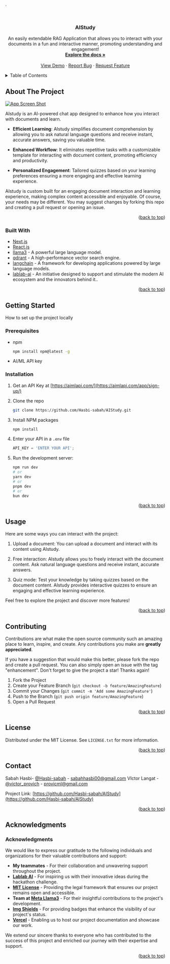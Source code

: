 
.


<a id="readme-top"></a>
<!-- [![Contributors][contributors-shield]][contributors-url]
[![Forks][forks-shield]][forks-url]
[![Stargazers][stars-shield]][stars-url]
[![Issues][issues-shield]][issues-url]
[![MIT License][license-shield]][license-url]
[![LinkedIn][linkedin-shield]][linkedin-url] -->



<!-- PROJECT LOGO -->
<br />
<div align="center">
  <a href="https://github.com/Hasbi-sabah/AIStudy">
    
  </a>

  <h3 align="center">AIStudy</h3>

  <p align="center">
    An easily extendable RAG Application that allows you to interact with your documents in a fun and interactive manner, promoting understanding and engagement!
    <br />
    <a href="https://github.com/Hasbi-sabah/AIStudy/"><strong>Explore the docs »</strong></a>
    <br />
    <br />
    <a href="https://github.com/Hasbi-sabah/AIStudy/README.md">View Demo</a>
    ·
    <a href="https://github.com/Hasbi-sabah/AIStudy/issues/new?labels=bug&template=bug-report---.md">Report Bug</a>
    ·
    <a href="https://github.com/Hasbi-sabah/AIStudy/issues/new?labels=enhancement&template=feature-request---.md">Request Feature</a>
  </p>
</div>



<!-- TABLE OF CONTENTS -->
<details>
  <summary>Table of Contents</summary>
  <ol>
    <li>
      <a href="#about-the-project">About The Project</a>
      <ul>
        <li><a href="#built-with">Built With</a></li>
      </ul>
    </li>
    <li>
      <a href="#getting-started">Getting Started</a>
      <ul>
        <li><a href="#prerequisites">Prerequisites</a></li>
        <li><a href="#installation">Installation</a></li>
      </ul>
    </li>
    <li><a href="#usage">Usage</a></li>
    <li><a href="#roadmap">Roadmap</a></li>
    <li><a href="#contributing">Contributing</a></li>
    <li><a href="#license">License</a></li>
    <li><a href="#contact">Contact</a></li>
    <li><a href="#acknowledgments">Acknowledgments</a></li>
  </ol>
</details>



<!-- ABOUT THE PROJECT -->
## About The Project

[![App Screen Shot][product-screenshot]](https://img.freepik.com/premium-photo/close-up-llama-wearing-graduation-cap-gown-generative-ai_974539-29648.jpg?w=420)


AIstudy is an AI-powered chat app designed to enhance how you interact with documents and learn.

- **Efficient Learning**: AIstudy simplifies document comprehension by allowing you to ask natural language questions and receive instant, accurate answers, saving you valuable time.

- **Enhanced Workflow**: It eliminates repetitive tasks with a customizable template for interacting with document content, promoting efficiency and productivity.

- **Personalized Engagement**: Tailored quizzes based on your learning preferences ensuring a more engaging and effective learning experience.

AIstudy is custom built for an engaging document interaction and learning experience, making complex content accessible and enjoyable. Of course, your needs may be different. You may suggest changes by forking this repo and creating a pull request or opening an issue.

<p align="right">(<a href="#readme-top">back to top</a>)</p>



### Built With

* [Next.js][Next-url]
* [React.js][React-url]
* [llama3](https://github.com/meta-llama/llama3) - A powerful large language model.
* [qdrant](https://github.com/qdrant) - A high-performance vector search engine.
* [langchain](https://github.com/langchain-ai/langchain) - A framework for developing applications powered by large language models.
* [lablab-ai](https://github.com/lablab-ai) - An initiative designed to support and stimulate the modern AI ecosystem and the innovators behind it..


<p align="right">(<a href="#readme-top">back to top</a>)</p>


## Getting Started

How to set up the project locally

### Prerequisites

* npm
  ```sh
  npm install npm@latest -g
  ```
* AI/ML API key


### Installation

1. Get an API Key at [https://aimlapi.com/](https://aimlapi.com/app/sign-up/)
2. Clone the repo
   ```sh
   git clone https://github.com/Hasbi-sabah/AIStudy.git
   ```
3. Install NPM packages
   ```sh
   npm install
   ```
4. Enter your API in a `.env` file
   ```js
   API_KEY = 'ENTER YOUR API';
   ```
5. Run the development server:

    ```bash
    npm run dev
    # or
    yarn dev
    # or
    pnpm dev
    # or
    bun dev
    ```
   
<p align="right">(<a href="#readme-top">back to top</a>)</p>



<!-- USAGE EXAMPLES -->
## Usage

Here are some ways you can interact with the project:

1. Upload a document: You can upload a document and interact with its content using AIstudy.

2. Free interaction: AIstudy allows you to freely interact with the document content. Ask natural language questions and receive instant, accurate answers.

3. Quiz mode: Test your knowledge by taking quizzes based on the document content. AIstudy provides interactive quizzes to ensure an engaging and effective learning experience.

Feel free to explore the project and discover more features!



<p align="right">(<a href="#readme-top">back to top</a>)</p>


<!-- CONTRIBUTING -->
## Contributing

Contributions are what make the open source community such an amazing place to learn, inspire, and create. Any contributions you make are **greatly appreciated**.

If you have a suggestion that would make this better, please fork the repo and create a pull request. You can also simply open an issue with the tag "enhancement".
Don't forget to give the project a star! Thanks again!

1. Fork the Project
2. Create your Feature Branch (`git checkout -b feature/AmazingFeature`)
3. Commit your Changes (`git commit -m 'Add some AmazingFeature'`)
4. Push to the Branch (`git push origin feature/AmazingFeature`)
5. Open a Pull Request

<p align="right">(<a href="#readme-top">back to top</a>)</p>



<!-- LICENSE -->
## License

Distributed under the MIT License. See `LICENSE.txt` for more information.

<p align="right">(<a href="#readme-top">back to top</a>)</p>



<!-- CONTACT -->
## Contact

Sabah Hasbi- [@Hasbi-sabah](https://twitter.com/Hasbi-sabah) - sabahhasbi00@gmail.com
VIctor Langat - [@victor_provich](https://twitter.com/victor_provich) - provicml@gmail.com

Project Link: [https://github.com/Hasbi-sabah/AIStudy](https://github.com/Hasbi-sabah/AIStudy)

<p align="right">(<a href="#readme-top">back to top</a>)</p>



<!-- ACKNOWLEDGMENTS -->
## Acknowledgments

### Acknowledgments

We would like to express our gratitude to the following individuals and organizations for their valuable contributions and support:

* **My teammates** - For their collaboration and unwavering support throughout the project.
* **[Lablab AI](https://github.com/lablab-ai)** - For inspiring us with their innovative ideas during the hackathon challenge.
* **[MIT License](https://opensource.org/licenses/MIT)** - Providing the legal framework that ensures our project remains open and accessible.
* **Team at [Meta Llama3](https://github.com/meta-llama/llama3)** - For their insightful contributions to the project's development.
* **[Img Shields](https://shields.io)** - For providing badges that enhance the visibility of our project's status.
* **[Vercel](https://github.com/vercel/vercel)** - Enabling us to host our project documentation and showcase our work.


We extend our sincere thanks to everyone who has contributed to the success of this project and enriched our journey with their expertise and support.

<p align="right">(<a href="#readme-top">back to top</a>)</p>



<!-- MARKDOWN LINKS & IMAGES -->
<!-- https://www.markdownguide.org/basic-syntax/#reference-style-links -->
[contributors-shield]: https://img.shields.io/badge/2-a?style=for-the-badge
[contributors-url]: https://github.com/Hasbi-sabah/AIStudy/graphs/contributors
[forks-shield]: https://img.shields.io/github/forks/Hasbi-sabah/AIStudy.svg?style=for-the-badge
[forks-url]: https://github.com/Hasbi-sabah/AIStudy/network/members
[stars-shield]: https://img.shields.io/github/stars/Hasbi-sabah/AIStudy/.svg?style=for-the-badge
[stars-url]: https://github.com/Hasbi-sabah/AIStudy/stargazers
[issues-shield]: https://img.shields.io/github/issues/Hasbi-sabah/AIStudy.svg?style=for-the-badge
[issues-url]: https://github.com/Hasbi-sabah/AIStudy/issues
[license-shield]: https://img.shields.io/github/license/Hasbi-sabah/AIStudy.svg?style=for-the-badge
[license-url]: https://github.com/Hasbi-sabah/AIStudy/blob/master/LICENSE
[linkedin-shield]: https://img.shields.io/badge/-LinkedIn-black.svg?style=for-the-badge&logo=linkedin&colorB=555
[linkedin-url]: https://linkedin.com/in/
[product-screenshot]: images/screenshot.png
[Next.js]: https://img.shields.io/badge/next.js-000000?style=for-the-badge&logo=nextdotjs&logoColor=white
[Next-url]: https://nextjs.org/
[React.js]: https://img.shields.io/badge/React-20232A?style=for-the-badge&logo=react&logoColor=61DAFB
[React-url]: https://reactjs.org/
[Vue.js]: https://img.shields.io/badge/Vue.js-35495E?style=for-the-badge&logo=vuedotjs&logoColor=4FC08D
[Vue-url]: https://vuejs.org/
[Angular.io]: https://img.shields.io/badge/Angular-DD0031?style=for-the-badge&logo=angular&logoColor=white
[Angular-url]: https://angular.io/
[Svelte.dev]: https://img.shields.io/badge/Svelte-4A4A55?style=for-the-badge&logo=svelte&logoColor=FF3E00
[Svelte-url]: https://svelte.dev/
[Laravel.com]: https://img.shields.io/badge/Laravel-FF2D20?style=for-the-badge&logo=laravel&logoColor=white
[Laravel-url]: https://laravel.com
[Bootstrap.com]: https://img.shields.io/badge/Bootstrap-563D7C?style=for-the-badge&logo=bootstrap&logoColor=white
[Bootstrap-url]: https://getbootstrap.com
[JQuery.com]: https://img.shields.io/badge/jQuery-0769AD?style=for-the-badge&logo=jquery&logoColor=white
[JQuery-url]: https://jquery.com 
